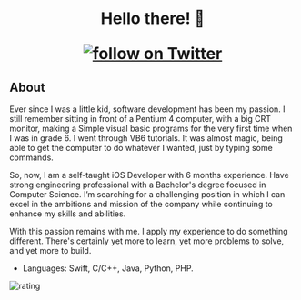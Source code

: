 <!-- ### Hi there 👋


**mohamedhelwa/mohamedhelwa** is a ✨ _special_ ✨ repository because its `README.md` (this file) appears on your GitHub profile.

Here are some ideas to get you started:

- 🔭 I’m currently working on ...
- 🌱 I’m currently learning ...
- 👯 I’m looking to collaborate on ...
- 🤔 I’m looking for help with ...
- 💬 Ask me about ...
- 📫 How to reach me: ...
- 😄 Pronouns: ...
- ⚡ Fun fact: ...
-->


<h1 align="center">
  Hello there! 👋
  <p align='center'>
      <a href="https://twitter.com/intent/follow?screen_name=asirihewage">
<img src="https://img.shields.io/twitter/follow/mohamedabohelwa?style=social&logo=twitter"
            alt="follow on Twitter"></a>
            <p/>
</h1>

##  About
Ever since I was a little kid, software development has been my passion. I still remember sitting in front of a Pentium 4 computer, with a big CRT monitor, making a Simple visual basic programs for the very first time when I was in grade 6. I went through VB6 tutorials. It was almost magic, being able to get the computer to do whatever I wanted, just by typing some commands.

So, now, I am a self-taught iOS Developer with 6 months experience. Have strong engineering professional with a Bachelor's degree focused in Computer Science. I’m searching for a challenging position in which I can excel in the ambitions and mission of the company while continuing to enhance my skills and abilities.

With this passion remains with me. I apply my experience to do something different. There's certainly yet more to learn, yet more problems to solve, and yet more to build.

-  Languages: Swift, C/C++, Java, Python, PHP.



![rating](https://img.shields.io/badge/rating-★★★★☆-brightgreen)
